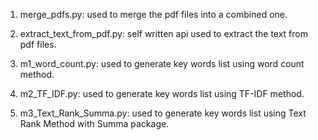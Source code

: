 <!-- Part 1: extract texts from pdf files, clean the texts and generate key words lists.  -->

1. merge_pdfs.py:
	used to merge the pdf files into a combined one.

2. extract_text_from_pdf.py:
	self written api used to extract the text from pdf files.

3. m1_word_count.py:
	used to generate key words list using word count method.

4. m2_TF_IDF.py:
	used to generate key words list using TF-IDF method.

5. m3_Text_Rank_Summa.py:
	used to generate key words list using Text Rank Method with Summa package.